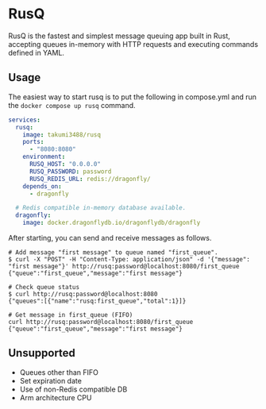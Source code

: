 # RusQ

RusQ is the fastest and simplest message queuing app built in Rust, accepting queues in-memory with HTTP requests and executing commands defined in YAML.

## Usage

The easiest way to start rusq is to put the following in compose.yml and run the `docker compose up rusq` command.

```yaml
services:
  rusq:
    image: takumi3488/rusq
    ports:
      - "8080:8080"
    environment:
      RUSQ_HOST: "0.0.0.0"
      RUSQ_PASSWORD: password
      RUSQ_REDIS_URL: redis://dragonfly/
    depends_on:
      - dragonfly

  # Redis compatible in-memory database available.
  dragonfly:
    image: docker.dragonflydb.io/dragonflydb/dragonfly
```

After starting, you can send and receive messages as follows.

```
# Add message "first message" to queue named "first_queue".
$ curl -X "POST" -H "Content-Type: application/json" -d '{"message": "first message"}' http://rusq:password@localhost:8080/first_queue
{"queue":"first_queue","message":"first message"}

# Check queue status
$ curl http://rusq:password@localhost:8080
{"queues":[{"name":"rusq:first_queue","total":1}]}

# Get message in first_queue (FIFO)
curl http://rusq:password@localhost:8080/first_queue
{"queue":"first_queue","message":"first message"}
```

## Unsupported

- Queues other than FIFO
- Set expiration date
- Use of non-Redis compatible DB
- Arm architecture CPU
